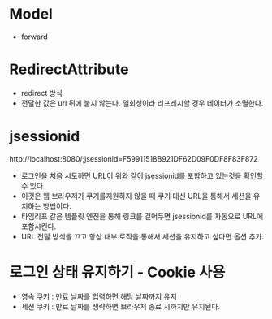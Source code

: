 # Model
- forward

# RedirectAttribute
- redirect 방식
- 전달한 값은 url 뒤에 붙지 않는다. 일회성이라 리프레시할 경우 데이터가 소멸한다.

# jsessionid
http://localhost:8080/;jsessionid=F59911518B921DF62D09F0DF8F83F872
- 로그인을 처음 시도하면 URL이 위와 같이 jsessionid를 포함하고 있는것을 확인할 수 있다.
- 이것은 웹 브라우저가 쿠기를지원하지 않을 때 쿠기 대신 URL을 통해서 세션을 유지하는 방법이다.
- 타임리프 같은 템플릿 엔진을 통해 링크를 걸어두면 jsessionid를 자동으로 URL에 포함시킨다.
- URL 전달 방식을 끄고 항상 내부 로직을 통해서 세션을 유지하고 싶다면 옵션 추가.

# 로그인 상태 유지하기 - Cookie 사용

- 영속 쿠키 : 만료 날짜를 입력하면 해당 날짜까지 유지
- 세션 쿠키 : 만료 날짜를 생략하면 브라우저 종료 시까지만 유지된다.
